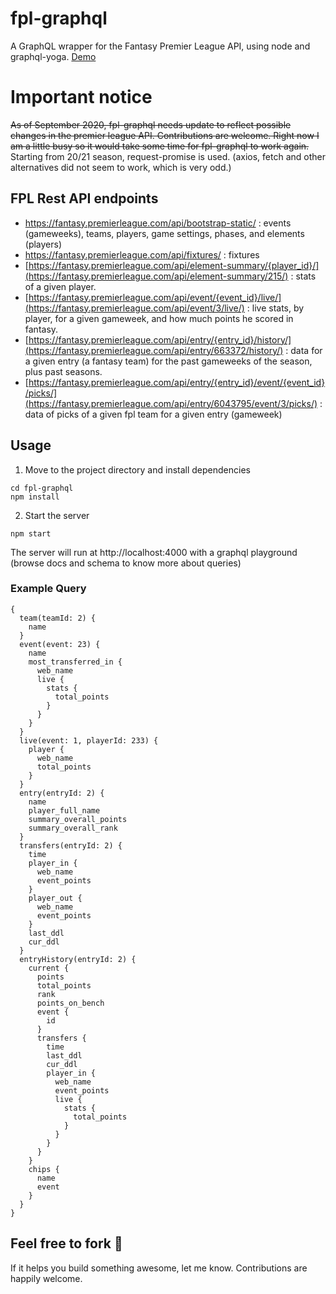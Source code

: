 # fpl-graphql

A GraphQL wrapper for the Fantasy Premier League API, using node and graphql-yoga. [Demo](https://graphql4fpl.herokuapp.com/)

# Important notice

~~As of September 2020, fpl-graphql needs update to reflect possible changes in the premier league API. Contributions are welcome. Right now I am a little busy so it would take some time for fpl-graphql to work again.~~ Starting from 20/21 season, request-promise is used. (axios, fetch and other alternatives did not seem to work, which is very odd.)

## FPL Rest API endpoints

- https://fantasy.premierleague.com/api/bootstrap-static/ : events (gameweeks), teams, players, game settings, phases,
  and elements (players)
- https://fantasy.premierleague.com/api/fixtures/ : fixtures
- [https://fantasy.premierleague.com/api/element-summary/{player_id}/](https://fantasy.premierleague.com/api/element-summary/215/) :
  stats of a given player.
- [https://fantasy.premierleague.com/api/event/{event_id}/live/](https://fantasy.premierleague.com/api/event/3/live/) : live
  stats, by player, for a given gameweek, and how much points he scored in fantasy.
- [https://fantasy.premierleague.com/api/entry/{entry_id}/history/](https://fantasy.premierleague.com/api/entry/663372/history/) :
  data for a given entry (a fantasy team) for the past gameweeks of the season, plus past seasons.
- [https://fantasy.premierleague.com/api/entry/{entry_id}/event/{event_id}/picks/](https://fantasy.premierleague.com/api/entry/6043795/event/3/picks/) :
  data of picks of a given fpl team for a given entry (gameweek)

## Usage

1. Move to the project directory and install dependencies

```
cd fpl-graphql
npm install
```

2. Start the server

```
npm start
```

The server will run at http://localhost:4000 with a graphql playground (browse docs and schema to know more about queries)

### Example Query
```
{
  team(teamId: 2) {
    name
  }
  event(event: 23) {
    name
    most_transferred_in {
      web_name
      live {
        stats {
          total_points
        }
      }
    }
  }
  live(event: 1, playerId: 233) {
    player {
      web_name
      total_points
    }
  }
  entry(entryId: 2) {
    name
    player_full_name
    summary_overall_points
    summary_overall_rank
  }
  transfers(entryId: 2) {
    time
    player_in {
      web_name
      event_points
    }
    player_out {
      web_name
      event_points
    }
    last_ddl
    cur_ddl
  }
  entryHistory(entryId: 2) {
    current {
      points
      total_points
      rank
      points_on_bench
      event {
        id
      }
      transfers {
        time
        last_ddl
        cur_ddl
        player_in {
          web_name
          event_points
          live {
            stats {
              total_points
            }
          }
        }
      }
    }
    chips {
      name
      event
    }
  }
}
```

## Feel free to fork :fork_and_knife:

If it helps you build something awesome, let me know.
Contributions are happily welcome.
